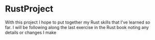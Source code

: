 # RustProject
With this project I hope to put together my Rust skills that I've learned so far. I will be following along the last exercise in the Rust book noting any details or changes I make
